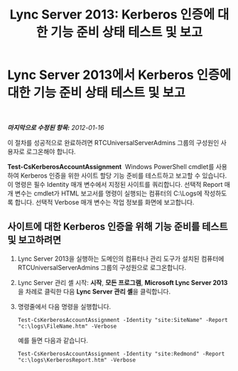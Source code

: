 ﻿---
title: 'Lync Server 2013: Kerberos 인증에 대한 기능 준비 상태 테스트 및 보고'
TOCTitle: Kerberos 인증에 대한 기능 준비 상태 테스트 및 보고
ms:assetid: d52c39e5-747d-4f29-88aa-30fd6f26b99c
ms:mtpsurl: https://technet.microsoft.com/ko-kr/library/Gg398925(v=OCS.15)
ms:contentKeyID: 49305145
ms.date: 08/24/2015
mtps_version: v=OCS.15
ms.translationtype: HT
---

# Lync Server 2013에서 Kerberos 인증에 대한 기능 준비 상태 테스트 및 보고

 

_**마지막으로 수정된 항목:** 2012-01-16_

이 절차를 성공적으로 완료하려면 RTCUniversalServerAdmins 그룹의 구성원인 사용자로 로그온해야 합니다.

**Test-CsKerberosAccountAssignment**  Windows PowerShell cmdlet를 사용하여 Kerberos 인증을 위한 사이트 할당 기능 준비를 테스트하고 보고할 수 있습니다. 이 명령은 필수 Identity 매개 변수에서 지정된 사이트를 쿼리합니다. 선택적 Report 매개 변수는 cmdlet가 HTML 보고서를 명령이 실행되는 컴퓨터의 C:\\Logs에 작성하도록 합니다. 선택적 Verbose 매개 변수는 작업 정보를 화면에 보고합니다.

## 사이트에 대한 Kerberos 인증을 위해 기능 준비를 테스트 및 보고하려면

1.  Lync Server 2013을 실행하는 도메인의 컴퓨터나 관리 도구가 설치된 컴퓨터에 RTCUniversalServerAdmins 그룹의 구성원으로 로그온합니다.

2.  Lync Server 관리 셸 시작: **시작**, **모든 프로그램**, **Microsoft Lync Server 2013**을 차례로 클릭한 다음 **Lync Server 관리 셸**을 클릭합니다.

3.  명령줄에서 다음 명령을 실행합니다.
    
        Test-CsKerberosAccountAssignment -Identity "site:SiteName" -Report "c:\logs\FileName.htm" -Verbose
    
    예를 들면 다음과 같습니다.
    
        Test-CsKerberosAccountAssignment -Identity "site:Redmond" -Report "c:\logs\KerberosReport.htm" -Verbose

